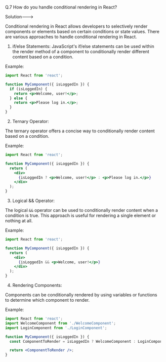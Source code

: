 Q.7 How do you handle conditional rendering in React?

Solution--->

Conditional rendering in React allows developers to selectively render components or elements based on certain conditions or state values. There are various approaches to handle conditional rendering in React.

1. if/else Statements:
JavaScript's if/else statements can be used within the render method of a component to conditionally render different content based on a condition.

Example:

```jsx
import React from 'react';

function MyComponent({ isLoggedIn }) {
  if (isLoggedIn) {
    return <p>Welcome, user!</p>;
  } else {
    return <p>Please log in.</p>;
  }
}
```

2. Ternary Operator:

The ternary operator offers a concise way to conditionally render content based on a condition.

Example:

```jsx
import React from 'react';

function MyComponent({ isLoggedIn }) {
  return (
    <div>
      {isLoggedIn ? <p>Welcome, user!</p> : <p>Please log in.</p>}
    </div>
  );
}
```

3. Logical && Operator:

The logical `&&` operator can be used to conditionally render content when a condition is true. This approach is useful for rendering a single element or nothing at all.

Example:

```jsx
import React from 'react';

function MyComponent({ isLoggedIn }) {
  return (
    <div>
      {isLoggedIn && <p>Welcome, user!</p>}
    </div>
  );
}
```

4. Rendering Components:

Components can be conditionally rendered by using variables or functions to determine which component to render.

Example:

```jsx
import React from 'react';
import WelcomeComponent from './WelcomeComponent';
import LoginComponent from './LoginComponent';

function MyComponent({ isLoggedIn }) {
  const ComponentToRender = isLoggedIn ? WelcomeComponent : LoginComponent;

  return <ComponentToRender />;
}
```
